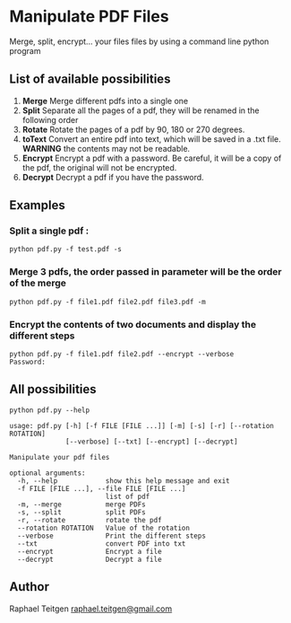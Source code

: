 # Manipulate PDF Files

Merge, split, encrypt... your files files by using a command line python program

## List of available possibilities

1. __Merge__
	Merge different pdfs into a single one
2. __Split__
	Separate all the pages of a pdf, they will be renamed in the following order
3. __Rotate__
	Rotate the pages of a pdf by 90, 180 or 270 degrees.
4. __toText__
	Convert an entire pdf into text, which will be saved in a .txt file.
	__WARNING__ the contents may not be readable.
5. __Encrypt__
	Encrypt a pdf with a password. Be careful, it will be a copy of the pdf, the original will not be encrypted.
6. __Decrypt__
	Decrypt a pdf if you have the password.

## Examples

### Split a single pdf :
```
python pdf.py -f test.pdf -s
``` 

### Merge 3 pdfs, the order passed in parameter will be the order of the merge
```
python pdf.py -f file1.pdf file2.pdf file3.pdf -m
```

### Encrypt the contents of two documents and display the different steps
```
python pdf.py -f file1.pdf file2.pdf --encrypt --verbose
Password:
```

## All possibilities

```
python pdf.py --help

usage: pdf.py [-h] [-f FILE [FILE ...]] [-m] [-s] [-r] [--rotation ROTATION]
              [--verbose] [--txt] [--encrypt] [--decrypt]

Manipulate your pdf files

optional arguments:
  -h, --help            show this help message and exit
  -f FILE [FILE ...], --file FILE [FILE ...]
                        list of pdf
  -m, --merge           merge PDFs
  -s, --split           split PDFs
  -r, --rotate          rotate the pdf
  --rotation ROTATION   Value of the rotation
  --verbose             Print the different steps
  --txt                 convert PDF into txt
  --encrypt             Encrypt a file
  --decrypt             Decrypt a file
```

## Author

Raphael Teitgen raphael.teitgen@gmail.com


